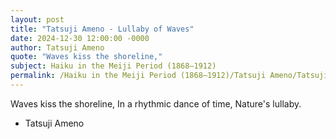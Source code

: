 ```yaml
---
layout: post
title: "Tatsuji Ameno - Lullaby of Waves"
date: 2024-12-30 12:00:00 -0000
author: Tatsuji Ameno
quote: "Waves kiss the shoreline,"
subject: Haiku in the Meiji Period (1868–1912)
permalink: /Haiku in the Meiji Period (1868–1912)/Tatsuji Ameno/Tatsuji Ameno - Lullaby of Waves
---
```


Waves kiss the shoreline,
In a rhythmic dance of time,
Nature's lullaby.


- Tatsuji Ameno
